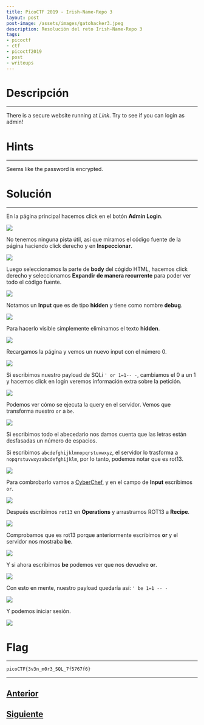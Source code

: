 ```yaml
---
title: PicoCTF 2019 - Irish-Name-Repo 3 
layout: post
post-image: /assets/images/gatohacker3.jpeg 
description: Resolución del reto Irish-Name-Repo 3 
tags:
- picoctf
- ctf
- picoctf2019
- post
- writeups
---
```

# Descripción
---

There is a secure website running at  _Link_. Try to see if you can login as admin!


# Hints
---

Seems like the password is encrypted.


# Solución
---

En la página principal hacemos click en el botón **Admin Login**.

![](/images/images-picoctf-2019/irish-name-repo-3-1.png)

No tenemos ninguna pista útil, así que miramos el código fuente de la página haciendo click derecho y en **Inspeccionar**.

![](/images/images-picoctf-2019/irish-name-repo-3-2.png)

Luego seleccionamos la parte de **body** del cógido HTML, hacemos click derecho y seleccionamos **Expandir de manera recurrente** para poder ver todo el código fuente.

![](/images/images-picoctf-2019/irish-name-repo-3-3.png)

Notamos un **Input** que es de tipo **hidden** y tiene como nombre **debug**.

![](/images/images-picoctf-2019/irish-name-repo-3-4.png)

Para hacerlo visible simplemente eliminamos el texto **hidden**.

![](/images/images-picoctf-2019/irish-name-repo-3-5.png)

Recargamos la página y vemos un nuevo input con el número 0. 

![](/images/images-picoctf-2019/irish-name-repo-3-6.png)

Si escribimos nuestro payload de SQLi `' or 1=1-- -`, cambiamos el 0 a un 1 y hacemos click en login veremos información extra sobre la petición.

![](/images/images-picoctf-2019/irish-name-repo-3-8.png)

Podemos ver cómo se ejecuta la query en el servidor. Vemos que transforma nuestro `or` a `be`.

![](/images/images-picoctf-2019/irish-name-repo-3-7.png)

Si escribimos todo el abecedario nos damos cuenta que las letras están desfasadas un número de espacios.

Si escribimos `abcdefghijklmnopqrstuvwxyz`, el servidor lo trasforma a `nopqrstuvwxyzabcdefghijklm`, por lo tanto, podemos notar que es rot13.

![](/images/images-picoctf-2019/irish-name-repo-3-9.png)

Para combrobarlo vamos a [CyberChef](https://gchq.github.io/CyberChef/), y en el campo de **Input** escribimos `or`.

![](/images/images-picoctf-2019/irish-name-repo-3-10.png)

Después escribimos `rot13` en **Operations** y arrastramos ROT13 a **Recipe**.

![](/images/images-picoctf-2019/irish-name-repo-3-11.png)

Comprobamos que es rot13 porque anteriormente escribimos **or** y el servidor nos mostraba **be**.

![](/images/images-picoctf-2019/irish-name-repo-3-12.png)

Y si ahora escribimos **be** podemos ver que nos devuelve **or**.

![](/images/images-picoctf-2019/irish-name-repo-3-13.png)

Con esto en mente, nuestro payload quedaría así: 
`' be 1=1 -- -`

![](/images/images-picoctf-2019/irish-name-repo-3-14.png)

Y podemos iniciar sesión.

![](/images/images-picoctf-2019/irish-name-repo-3-15.png)


# Flag
---

`picoCTF{3v3n_m0r3_SQL_7f5767f6}`


---

## [Anterior](/irish-name-repo-2)
## [Siguiente](/jawt-scratchpad)